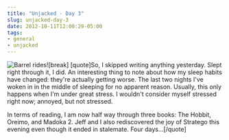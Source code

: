 ```yaml
---
title: "Unjacked - Day 3"
slug: unjacked-day-3
date: 2012-10-11T12:00:29-05:00
tags:
- general
- unjacked
---
```

![](http://images.dxprog.com/blog/unjacked_day2.jpg "Barrel rides!")[break]
[quote]So, I skipped writing anything yesterday. Slept right through it, I did. An interesting thing to note about how my sleep habits have changed: they're actually getting worse. The last two nights I've woken in in the middle of sleeping for no apparent reason. Usually, this only happens when I'm under great stress. I wouldn't consider myself stressed right now; annoyed, but not stressed.

In terms of reading, I am now half way through three books: The Hobbit, Oreimo, and Madoka 2. Jeff and I also rediscovered the joy of Stratego this evening even though it ended in stalemate. Four days...[/quote]

